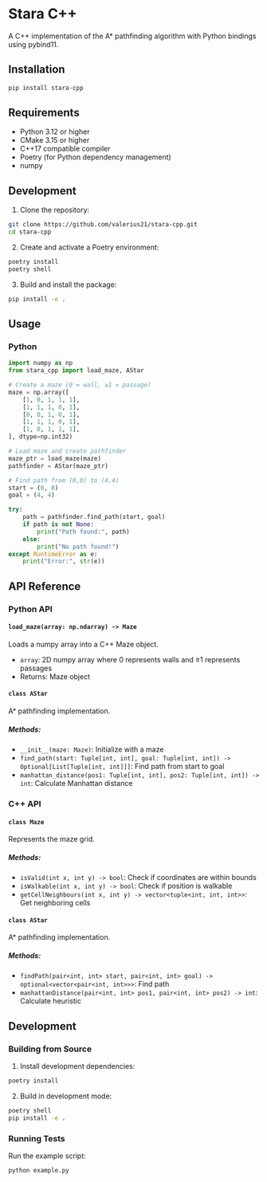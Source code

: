 # Stara C++

A C++ implementation of the A\* pathfinding algorithm with Python bindings using pybind11.

## Installation

```bash
pip install stara-cpp
```

## Requirements

- Python 3.12 or higher
- CMake 3.15 or higher
- C++17 compatible compiler
- Poetry (for Python dependency management)
- numpy

## Development

1. Clone the repository:

```bash
git clone https://github.com/valerius21/stara-cpp.git
cd stara-cpp
```

2. Create and activate a Poetry environment:

```bash
poetry install
poetry shell
```

3. Build and install the package:

```bash
pip install -e .
```

## Usage

### Python

```python
import numpy as np
from stara_cpp import load_maze, AStar

# Create a maze (0 = wall, ≥1 = passage)
maze = np.array([
    [1, 0, 1, 1, 1],
    [1, 1, 1, 0, 1],
    [0, 0, 1, 0, 1],
    [1, 1, 1, 0, 1],
    [1, 0, 1, 1, 1],
], dtype=np.int32)

# Load maze and create pathfinder
maze_ptr = load_maze(maze)
pathfinder = AStar(maze_ptr)

# Find path from (0,0) to (4,4)
start = (0, 0)
goal = (4, 4)

try:
    path = pathfinder.find_path(start, goal)
    if path is not None:
        print("Path found:", path)
    else:
        print("No path found!")
except RuntimeError as e:
    print("Error:", str(e))
```

## API Reference

### Python API

#### `load_maze(array: np.ndarray) -> Maze`

Loads a numpy array into a C++ Maze object.

- `array`: 2D numpy array where 0 represents walls and ≥1 represents passages
- Returns: Maze object

#### `class AStar`

A\* pathfinding implementation.

##### Methods:

- `__init__(maze: Maze)`: Initialize with a maze
- `find_path(start: Tuple[int, int], goal: Tuple[int, int]) -> Optional[List[Tuple[int, int]]]`: Find path from start to goal
- `manhattan_distance(pos1: Tuple[int, int], pos2: Tuple[int, int]) -> int`: Calculate Manhattan distance

### C++ API

#### `class Maze`

Represents the maze grid.

##### Methods:

- `isValid(int x, int y) -> bool`: Check if coordinates are within bounds
- `isWalkable(int x, int y) -> bool`: Check if position is walkable
- `getCellNeighbours(int x, int y) -> vector<tuple<int, int, int>>`: Get neighboring cells

#### `class AStar`

A\* pathfinding implementation.

##### Methods:

- `findPath(pair<int, int> start, pair<int, int> goal) -> optional<vector<pair<int, int>>>`: Find path
- `manhattanDistance(pair<int, int> pos1, pair<int, int> pos2) -> int`: Calculate heuristic

## Development

### Building from Source

1. Install development dependencies:

```bash
poetry install
```

2. Build in development mode:

```bash
poetry shell
pip install -e .
```

### Running Tests

Run the example script:

```bash
python example.py
```

